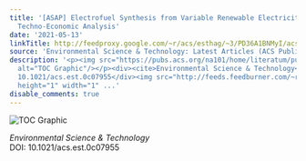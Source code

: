 ```yaml
---
title: '[ASAP] Electrofuel Synthesis from Variable Renewable Electricity: An Optimization-Based
  Techno-Economic Analysis'
date: '2021-05-13'
linkTitle: http://feedproxy.google.com/~r/acs/esthag/~3/PD36A1BNMyI/acs.est.0c07955
source: 'Environmental Science & Technology: Latest Articles (ACS Publications)'
description: '<p><img src="https://pubs.acs.org/na101/home/literatum/publisher/achs/journals/content/esthag/0/esthag.ahead-of-print/acs.est.0c07955/20210513/images/medium/es0c07955_0005.gif"
  alt="TOC Graphic"/></p><div><cite>Environmental Science & Technology</cite></div><div>DOI:
  10.1021/acs.est.0c07955</div><img src="http://feeds.feedburner.com/~r/acs/esthag/~4/PD36A1BNMyI"
  height="1" width="1" ...'
disable_comments: true
---
```

<p><img src="https://pubs.acs.org/na101/home/literatum/publisher/achs/journals/content/esthag/0/esthag.ahead-of-print/acs.est.0c07955/20210513/images/medium/es0c07955_0005.gif" alt="TOC Graphic"/></p><div><cite>Environmental Science & Technology</cite></div><div>DOI: 10.1021/acs.est.0c07955</div><img src="http://feeds.feedburner.com/~r/acs/esthag/~4/PD36A1BNMyI" height="1" width="1" ...